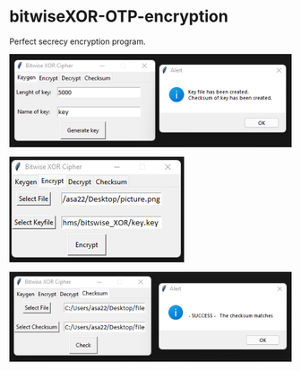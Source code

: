 # bitwiseXOR-OTP-encryption
Perfect secrecy encryption program.

![](https://github.com/ivantriv/bitwiseXOR-OTP-encryption/blob/main/image1.png)

![](https://github.com/ivantriv/bitwiseXOR-OTP-encryption/blob/main/image2.png)

![](https://github.com/ivantriv/bitwiseXOR-OTP-encryption/blob/main/image3.png)

